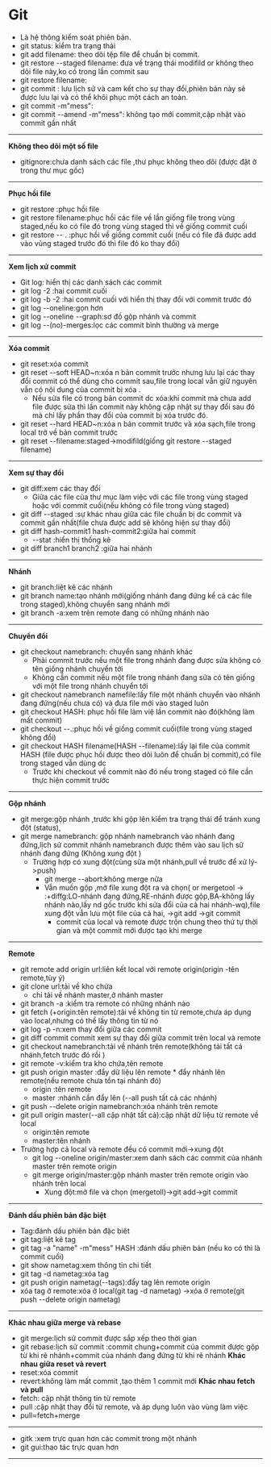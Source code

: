 # Git 
* Là hệ thông kiểm soát phiên bản.
* git status: kiểm tra trạng thái
* git add filename: theo dõi tệp file để chuẩn bị commit.
* git restore --staged filename: đưa về trạng thái modifild or  không theo dõi file này,ko có trong lần commit sau
* git restore filename:
* git commit : lưu lịch sử và cam kết cho sự thay đổi,phiên bản này sẽ được lưu lại
  và có thể khôi phục một cách an toàn.
* git commit -m"mess": 
* git commit --amend -m"mess": không tạo mới commit,cập nhật vào commit gần nhất
***
**Không theo dõi một số file**
* gitignore:chưa danh sách các file ,thư phục không theo dõi (được đặt ở trong thư mục gốc)
***
**Phục hồi file**
* git restore :phục hồi file
* git restore filename:phục hồi các file về lần giống file trong vùng staged,nếu ko có file đó trong vùng staged thì về giống commit cuối
* git restore -- . :phục hồi về giống commit cuối (nếu có file đã được add vào vùng staged trước đó thì file đó ko thay đổi)
* **
**Xem lịch xử commit**
* Git log: hiển thị các danh sách các commit
* git log -2 :hai commit cuối 
* git log -b -2 :hai commit cuối với hiển thị thay đổi với commit trước đó
* git log --oneline:gọn hơn
* git log --oneline --graph:sơ đồ gộp nhánh và commit
* git log --(no)-merges:lọc các commit bình thường và merge
* **
**Xóa commit**
* git reset:xóa commit 
* git reset --soft HEAD~n:xóa n bản commit trước nhưng lưu lại các thay đổi commit có thể dùng cho commit sau,file trong local vẫn giữ nguyên vẫn có nội dung của commit bị xóa .
  * Nếu sửa file có trong bản commit dc xóa:khi commit mà chưa add file được sửa thì lần commit này không cập nhật sự thay đổi sau đó mà chỉ lấy phần thay đổi của commit bị xóa trước đó.
* git reset --hard HEAD~n:xóa n bản commit trước và xóa sạch,file trong local trở về bản commit trước
* git reset --filename:staged->modifild(giống git restore --staged filename)
* **
**Xem sự thay đổi**
* git diff:xem các thay đổi 
  * Giữa các file của thư mục làm việc với các file trong vùng staged hoặc với commit cuối(nếu không có file trong vùng staged)
* git diff --staged :sự khác nhau giữa các file chuẩn bị dc commit và commit gần nhất(file chưa được add sẽ không hiện sự thay đổi)
* git diff hash-commit1 hash-commit2:giữa hai commit
  * --stat :hiển thị thống kê
* git diff branch1 branch2 :giữa hai nhánh
* **
**Nhánh**
* git branch:liệt kê các nhánh
* git branch name:tạo nhánh mới(giống nhánh đang đứng kể cả các file trong staged),không chuyển sang nhánh mới
* git branch -a:xem trên remote đang có những nhánh nào
* **
**Chuyển đổi**
* git checkout namebranch: chuyển sang nhánh khác
  *  Phải commit trước nếu một file trong nhánh đang được sửa không có tên giống nhánh chuyển tới
  * Không cần commit nếu một file trong nhánh đang sửa có tên giống với một file trong nhánh chuyển tới
* git checkout namebranch namefile:lấy file một nhánh chuyển vào nhánh đang đứng(nếu chưa có) và đưa file mới vào staged luôn
* git checkout HASH: phục hồi file làm việ lần commit nào đó(không làm mất commit)
* git checkout --.:phục hồi về giống commit cuối(file trong vùng staged không đổi)
* git checkout HASH filename(HASH --filename):lấy lại file của commit HASH (file được phục hồi được theo dõi luôn để chuẩn bị commit),có file trong staged vẫn dùng dc
  * Trước khi checkout về commit nào đó nếu trong staged có file cần thực hiện commit trước
***
**Gộp nhánh**
* git merge:gộp nhánh ,trước khi gộp lên kiểm tra trạng thái để tránh xung đột (status),
* git merge namebranch: gộp nhánh namebranch vào nhánh đang đứng,lịch sử commit nhánh namebranch được thêm vào sau lịch sử nhánh đang đứng (Không xung đột )
  * Trường hợp có xung đột(cùng sửa một nhánh,pull về trước để xử lý->push)
    * git merge --abort:không merge nữa
    * Vẫn muốn gộp ,mở file xung đột ra và chọn( or mergetool -> :+diffg:LO-nhánh đang đứng,RE-nhánh được gộp,BA-không lấy nhánh nào,lấy nd gốc trước khi sửa đổi của cả hai nhánh-wq),file xung đột vẫn lưu một file của cả hai,
 ->git add ->git commit 
      *  commit của local và remote được trộn chung theo thứ tự thời gian và một commit mới được tạo khi merge
***


**Remote**
* git remote add origin url:liên kết local với remote origin(origin -tên remote,tùy ý)
* git clone url:tải về kho chứa 
  * chỉ tải về nhánh master,ở nhánh master
* git branch -a :kiểm tra remote có những nhánh nào
* git fetch (+origin:tên remote):tải về không tin từ remote,chưa áp dụng vào local,nhưng có thể lấy thông tin từ nó
* git log -p -n:xem thay đổi giữa các commit
* git diff commit commit xem sự thay đổi giữa commit trên local và remote
* git checkout namebranch:tải về nhánh trên remote(không tải tất cả nhánh,fetch trước đó rồi )
* git remote -v:kiểm tra kho chứa,tên remote
* git push origin master :đẩy dữ liệu lên remote * đẩy nhánh lên remote(nếu remote chưa tồn tại nhánh đó)
  * origin :tên remote
  * master :nhánh cần đẩy lên (--all push tất cả các nhánh)
* git push --delete origin namebranch:xóa nhánh trên remote
* git pull origin master(--all cập nhật tất cả):cập nhật dữ liệu từ remote về local
  * origin:tên remote
  * master:tên nhánh
 * Trường hợp cả local và remote đều có commit mới->xung đột
   * git log --oneline origin/master:xem danh sách các commit của nhánh master trên remote origin
   * git merge origin/master:gộp nhánh master trên remote origin vào nhánh trên local
      * Xung đột:mở file và chọn (mergetoll)->git add->git commit
***
**Đánh dấu phiên bản đặc biệt**
* Tag:đánh dấu phiên bản đặc biêt
* git tag:liệt kê tag
* git tag -a "name" -m"mess" HASH :đánh dấu phiên bản (nếu ko có thì là commit cuối)
* git show nametag:xem thông tin chi tiết
* git tag -d nametag:xóa tag
* git push origin nametag(--tags):đẩy tag lên remote origin
* xóa tag ở remote:xóa ở local(git tag -d nametag) ->xóa ở remote(git push --delete origin nametag)
***
 **Khác nhau giữa merge và rebase** 
 * git merge:lịch sử commit được sắp xếp theo thời gian
 * git rebase:lịch sử commit :commit chung+commit của commit được gộp từ khi rẽ nhánh+commit của nhánh đang đứng từ khi rẽ nhánh
 **Khác nhau giữa reset và revert**
* reset:xóa commit
* revert:không làm mất commit ,tạo thêm 1 commit mới
**Khác nhau fetch và pull**
* fetch: cập nhật thông tin từ remote
* pull :cập nhật thay đổi từ remote, và áp dụng luôn vào vùng làm việc
* pull=fetch+merge
***
* gitk :xem trực quan hơn các commit trong một nhánh
* git gui:thao tác trực quan hơn 
***
